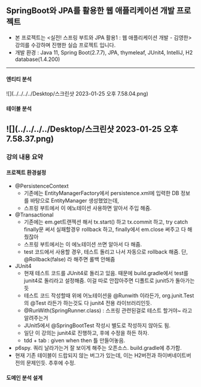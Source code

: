 ## SpringBoot와 JPA를 활용한 웹 애플리케이션 개발 프로젝트
- 본 프로젝트는 <실전! 스프링 부트와 JPA 활용1 : 웹 애플리케이션 개발 - 김영한> 강의를 수강하며 진행한 실습 프로젝트 입니다.
- 개발 환경 : Java 11, Spring Boot(2.7.7), JPA, thymeleaf, JUnit4, IntelliJ, H2 database(1.4.200)
-------
#### 엔티티 분석
![](../../../../Desktop/스크린샷 2023-01-25 오후 7.58.04.png)


#### 테이블 분석
![](../../../../Desktop/스크린샷 2023-01-25 오후 7.58.37.png)
-------
### 강의 내용 요약
#### 프로젝트 환경설정
- @PersistenceContext
  - 기존에는 EntityManagerFactory에서 persistence.xml에 입력한 DB 정보를 바탕으로 EntityManager 생성했었는데,
  - 스프링 부트에서 이 에노테이션 사용하면 알아서 주입 해줌.
- @Transactional
  - 기존에는 em.get트랜젝션 해서 tx.start() 하고 tx.commit 하고,
    try catch finally문 써서 실패할경우 rollback 하고, finally에서 em.close 써주고 다 해줬잖아
  - 스프링 부트에서는 이 에노테이션 쓰면 알아서 다 해줌.
  - test 코드에서 사용할 경우, 테스트 돌리고 나서 자동으로 rollback 해줌. 단, @Rollback(false) 라 해주면 롤백 안해줌
- JUnit4
  - 현재 테스트 코드를 JUnit4로 돌리고 있음. 때문에 build.gradle에서 test를 junit4로 돌리라고 설정해줌. 이걸 따로 안잡아주면 디폴트로 junit5가 돌아가는듯
  - 테스트 코드 작성할때 위에 어노테이션을 @Runwith 이라든가, org.junit.Test의 @Test 라든가 하는것도 다 junit4 전용 라이브러리인듯.
  - @RunWith(SpringRunner.class) : 스프링 관련된걸로 테스트 할거야~ 라고 알려주는거
  - JUnit5에서 @SpringBootTest 작성시 별도로 작성하지 않아도 됨.
  - 일단 이 강의는 junit4로 진행하고, 후에 수정을 하든 하자.
  - tdd + tab : given when then 틀 만들어놓음.
- p6spy. 쿼리 날라가는거 잘 보이게 해주는 오픈소스. build.gradle에 추가함.
- 현재 기존 테이블이 드랍되지 않는 버그가 있는데, 이는 H2버전과 하이버네이트버전의 문제인듯. 추후에 수정.

#### 도메인 분석 설계
